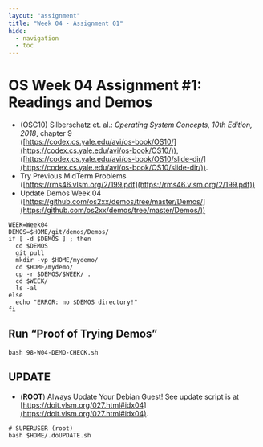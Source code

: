 ```yaml
---
layout: "assignment"
title: "Week 04 - Assignment 01"
hide:
  - navigation
  - toc
---
```


# OS Week 04 Assignment #1: Readings and Demos

- (OSC10) Silberschatz et. al.: *Operating System Concepts, 10th Edition, 2018*, chapter 9  
  ([https://codex.cs.yale.edu/avi/os-book/OS10/](https://codex.cs.yale.edu/avi/os-book/OS10/)),  
  ([https://codex.cs.yale.edu/avi/os-book/OS10/slide-dir/](https://codex.cs.yale.edu/avi/os-book/OS10/slide-dir/)).
- Try Previous MidTerm Problems  
  ([https://rms46.vlsm.org/2/199.pdf](https://rms46.vlsm.org/2/199.pdf))
- Update Demos Week 04  
  ([https://github.com/os2xx/demos/tree/master/Demos/](https://github.com/os2xx/demos/tree/master/Demos/))

```plaintext
WEEK=Week04
DEMOS=$HOME/git/demos/Demos/
if [ -d $DEMOS ] ; then
  cd $DEMOS
  git pull
  mkdir -vp $HOME/mydemo/
  cd $HOME/mydemo/
  cp -r $DEMOS/$WEEK/ .
  cd $WEEK/
  ls -al
else
  echo "ERROR: no $DEMOS directory!"
fi
```

## Run “Proof of Trying Demos”

```plaintext
bash 98-W04-DEMO-CHECK.sh
```

## UPDATE

- (**ROOT**) Always Update Your Debian Guest! See update script is at  
  [https://doit.vlsm.org/027.html#idx04](https://doit.vlsm.org/027.html#idx04).

```plaintext
# SUPERUSER (root)
bash $HOME/.doUPDATE.sh
```